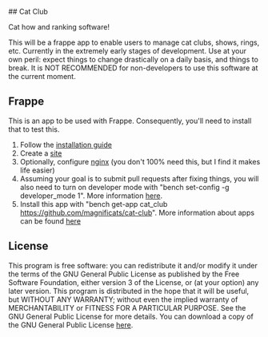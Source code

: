 \## Cat Club

Cat how and ranking software!

This will be a frappe app to enable users to manage cat clubs, shows, rings, etc. Currently in the extremely early stages of development. Use at your own peril: expect things to change drastically on a daily basis, and things to break. It is NOT RECOMMENDED for non-developers to use this software at the current moment.

## Frappe

This is an app to be used with Frappe. Consequently, you'll need to install that to test this.

1. Follow the [installation guide](https://frappeframework.com/docs/v14/user/en/installation)
2. Create a [site](https://frappeframework.com/docs/v14/user/en/tutorial/create-a-site)
3. Optionally, configure [nginx](https://frappeframework.com/docs/v14/user/en/bench/guides/setup-production#nginx) (you don't 100% need this, but I find it makes life easier)
4. Assuming your goal is to submit pull requests after fixing things, you will also need to turn on developer mode with "bench set-config -g developer_mode 1". More information [here](https://frappeframework.com/docs/v14/user/en/guides/app-development/how-enable-developer-mode-in-frappe).
5. Install this app with "bench get-app cat_club https://github.com/magnificats/cat-club". More information about apps can be found [here](https://frappeframework.com/docs/v13/user/en/basics/apps)

## License

This program is free software: you can redistribute it and/or modify it under the terms of the GNU General Public License as published by the Free Software Foundation, either version 3 of the License, or (at your option) any later version.
This program is distributed in the hope that it will be useful, but WITHOUT ANY WARRANTY; without even the implied warranty of MERCHANTABILITY or FITNESS FOR A PARTICULAR PURPOSE. See the GNU General Public License for more details.
You can download a copy of the GNU General Public License [here](https://www.gnu.org/licenses/gpl-3.0.en.html). 
